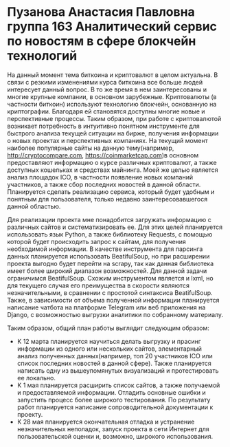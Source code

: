 # Пузанова Анастасия Павловна группа 163 Аналитический сервис по новостям в сфере блокчейн технологий 
На данный момент тема биткоина и криптовалют в целом актуальна. В связи с резкими изменениями курса биткоина все больше людей интересует данный вопрос. В то же время в нем заинтересованы и многие крупные компании, в основном зарубежные. Криптовалюты (в частности биткоин) используют технологию блокчейн, основанную на криптографии. Благодаря ей становятся доступны многие новые и перспективные процессы.
Таким образом, при работе с криптовалютой возникает потребность в интуитивно понятном инструменте для быстрого анализа текущей ситуации на бирже, получения информации о новых проектах и перспективных компаниях. На текущий момент наиболее популярные сайты на данную тему(например, http://cryptocompare.com, https://coinmarketcap.com)в основном предоставляют информацию о курсе различных криптовалют, а также доступных кошельках и средствах майнинга. Моей же целью является анализ площадок ICO, в частности появление новых компаний участников, а также сбор последних новостей в данной области. Планируется сделать реализацию сервиса, который будет удобным и понятным для пользователя, только недавно заинтересовавшегося данной областью. <br/>

Для реализации проекта мне понадобится загружать информацию с различных сайтов и систематизировать ее. Для этих целей планируется использовать язык Python, а также библиотеку Requests, с помощью которой будет происходить запрос к сайтам, для получения необходимой информации. В качестве инструмента для парсинга данных планируется использовать BeatifulSoup, но при расширении проекта выгодно будет перейти на scrapy, так как данная библиотека имеет более широкий диапазон возможностей. Для данной задачи ограничимся BeatifulSoup. Схожим инструментом является и lxml, но для текущего случая его преимущества в скорости являются незначительными, в сравнении с простотой синтаксиса BeatifulSoup. Также, в зависимости от объема полученной информации планируется написание чатбота на платформе Telegram или веб приложения на Django, с возможностью выгрузки аналитики по собранному материалу.<br/>

Таким образом, общий план работы выглядит следующим образом:
* К 12 марта планируется научиться делать выгрузку и прасинг информации из одного или нескольких сайтов, элементарный анализ полученных данных(например, топ 20 участников ICO или список последних новостей в данной сфере). Также планируется написать одну из вышеупомянутых визуализаций и протестировать ее локально.
* К 1 мая планируется расширить список сайтов, а также получаемой и предоставляемой информации. Отладить основные ошибки и запустить процесс более широкого тестирования. По результату работ планируется написание сопроводительной документации к проекту.
* К 28 мая планируется окончательная отладка и устранение незначительных неполадок, запуск проекта в сети Интернет для пользовательской оценки и, возможно, широкого использования.

